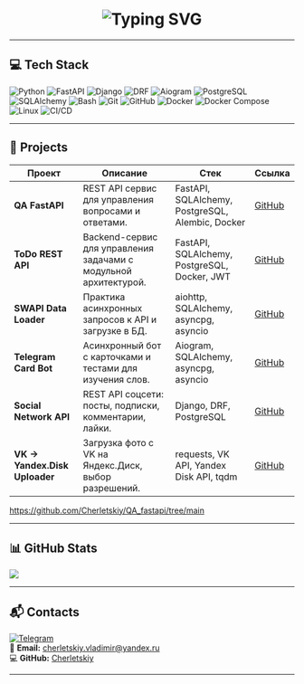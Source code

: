 <h1 align="center">
  <img src="https://readme-typing-svg.herokuapp.com?font=Fira+Code&size=25&pause=1000&color=36BCF7&center=true&vCenter=true&width=600&lines=Привет!+Меня+зовут+Владимир;Я+Python+Developer;Люблю+создавать+REST+API+и+ботов;Always+learning+new+things" alt="Typing SVG" />
</h1>

---

## 💻 Tech Stack
![Python](https://img.shields.io/badge/Python-3670A0?style=for-the-badge&logo=python&logoColor=ffdd54)
![FastAPI](https://img.shields.io/badge/FastAPI-005571?style=for-the-badge&logo=fastapi)
![Django](https://img.shields.io/badge/Django-%23092E20.svg?style=for-the-badge&logo=django&logoColor=white)
![DRF](https://img.shields.io/badge/DRF-%23092E20.svg?style=for-the-badge&logo=django&logoColor=red)
![Aiogram](https://img.shields.io/badge/Aiogram-2CA5E0?style=for-the-badge&logo=telegram&logoColor=white)
![PostgreSQL](https://img.shields.io/badge/PostgreSQL-%23316192.svg?style=for-the-badge&logo=postgresql&logoColor=white)
![SQLAlchemy](https://img.shields.io/badge/SQLAlchemy-2f2f2f?style=for-the-badge&logo=python&logoColor=white)
![Bash](https://img.shields.io/badge/Bash-121011?style=for-the-badge&logo=gnu-bash&logoColor=white)
![Git](https://img.shields.io/badge/Git-%23F05033.svg?style=for-the-badge&logo=git&logoColor=white)
![GitHub](https://img.shields.io/badge/GitHub-181717?style=for-the-badge&logo=github&logoColor=white)
![Docker](https://img.shields.io/badge/Docker-0db7ed?style=for-the-badge&logo=docker&logoColor=white)
![Docker Compose](https://img.shields.io/badge/Docker_Compose-0db7ed?style=for-the-badge&logo=docker&logoColor=white)
![Linux](https://img.shields.io/badge/Linux-FCC624?style=for-the-badge&logo=linux&logoColor=black)
![CI/CD](https://img.shields.io/badge/GitHub_Actions-2088FF?style=for-the-badge&logo=github-actions&logoColor=white)

---

## 🚀 Projects
| Проект | Описание | Стек | Ссылка |
|--------|----------|------|--------|
| **QA FastAPI** | REST API сервис для управления вопросами и ответами. | FastAPI, SQLAlchemy, PostgreSQL, Alembic, Docker | [GitHub](https://github.com/Cherletskiy/QA_fastapi/tree/main) |
| **ToDo REST API** | Backend-сервис для управления задачами с модульной архитектурой.  | FastAPI, SQLAlchemy, PostgreSQL, Docker, JWT | [GitHub](https://github.com/Cherletskiy/ToDo_FastAPI_pattern/tree/ver2) |
| **SWAPI Data Loader** | Практика асинхронных запросов к API и загрузке в БД. | aiohttp, SQLAlchemy, asyncpg, asyncio | [GitHub](https://github.com/Cherletskiy/aiohttp_practice) |
| **Telegram Card Bot** | Асинхронный бот с карточками и тестами для изучения слов. | Aiogram, SQLAlchemy, asyncpg, asyncio | [GitHub](https://github.com/Cherletskiy/db_sql_py/tree/main/aiogram-asynpg-main) |
| **Social Network API** | REST API соцсети: посты, подписки, комментарии, лайки. | Django, DRF, PostgreSQL | [GitHub](https://github.com/Cherletskiy/social_network_drf_diplom) |
| **VK → Yandex.Disk Uploader** | Загрузка фото с VK на Яндекс.Диск, выбор разрешений. | requests, VK API, Yandex Disk API, tqdm | [GitHub](https://github.com/Cherletskiy/python/tree/main/py-diplom-basic-main) |
https://github.com/Cherletskiy/QA_fastapi/tree/main

---

## 📊 GitHub Stats
<!--![](https://github-readme-stats.vercel.app/api?username=Cherletskiy&theme=dark&hide_border=false&include_all_commits=false&count_private=false)  -->
![](https://github-readme-stats.vercel.app/api/top-langs/?username=Cherletskiy&theme=dark&hide_border=false&include_all_commits=false&count_private=false&layout=compact)  

---

## 📬 Contacts
[![Telegram](https://img.shields.io/badge/Telegram-%232CA5E0.svg?style=for-the-badge&logo=telegram&logoColor=white)](https://t.me/cherletskiy)  
📧 **Email:** [cherletskiy.vladimir@yandex.ru](mailto:cherletskiy.vladimir@yandex.ru)  
💻 **GitHub:** [Cherletskiy](https://github.com/Cherletskiy)  

---
